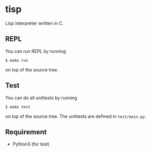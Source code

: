# tisp

Lisp interpreter written in C.

## REPL

You can run REPL by running

```
$ make run
```

on top of the source tree.

## Test

You can do all unittests by running 

```
$ make test
```

on top of the source tree.
The unittests are defined in `test/main.py`.

## Requirement

- Python3 (for test)
